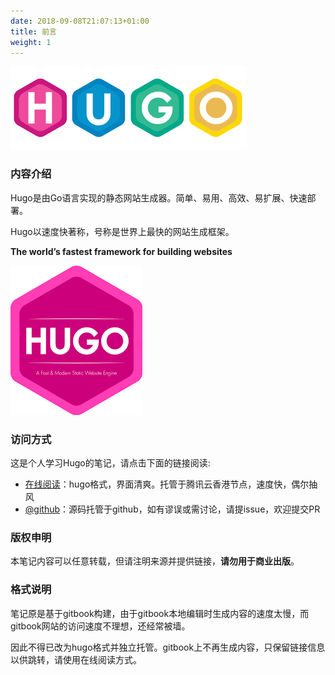 ```yaml
---
date: 2018-09-08T21:07:13+01:00
title: 前言
weight: 1
---
```


![](introduction/images/hugo-logo.png)

### 内容介绍

Hugo是由Go语言实现的静态网站生成器。简单、易用、高效、易扩展、快速部署。

Hugo以速度快著称，号称是世界上最快的网站生成框架。

**The world’s fastest framework for building websites**

![](introduction/images/hugo-icon-big.png)

### 访问方式

这是个人学习Hugo的笔记，请点击下面的链接阅读:

- [在线阅读](https://skyao.io/learning-hugo/)：hugo格式，界面清爽。托管于腾讯云香港节点，速度快，偶尔抽风
- [@github](https://github.com/skyao/learning-hugo/)：源码托管于github，如有谬误或需讨论，请提issue，欢迎提交PR

### 版权申明

本笔记内容可以任意转载，但请注明来源并提供链接，**请勿用于商业出版**。

### 格式说明

笔记原是基于gitbook构建，由于gitbook本地编辑时生成内容的速度太慢，而gitbook网站的访问速度不理想，还经常被墙。

因此不得已改为hugo格式并独立托管。gitbook上不再生成内容，只保留链接信息以供跳转，请使用在线阅读方式。


